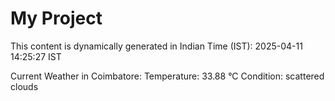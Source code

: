 # My Project

This content is dynamically generated in Indian Time (IST): 2025-04-11 14:25:27 IST


Current Weather in Coimbatore:
Temperature: 33.88 °C
Condition: scattered clouds

